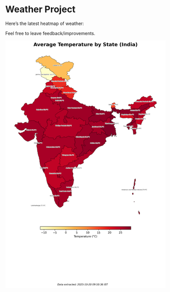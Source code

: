 # Weather Project

Here’s the latest heatmap of weather:

Feel free to leave feedback/improvements.

![India Heatmap](docs/assets/india_heatmap.png?v=F5AF36)
